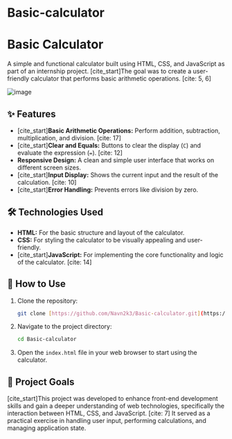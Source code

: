 # Basic-calculator

# Basic Calculator

A simple and functional calculator built using HTML, CSS, and JavaScript as part of an internship project. [cite_start]The goal was to create a user-friendly calculator that performs basic arithmetic operations. [cite: 5, 6]

![image](https://user-images.githubusercontent.com/100494799/202888470-21722956-f0cf-482a-81a8-35a14d1d1f27.png)

## ✨ Features

* [cite_start]**Basic Arithmetic Operations:** Perform addition, subtraction, multiplication, and division. [cite: 17]
* [cite_start]**Clear and Equals:** Buttons to clear the display (`C`) and evaluate the expression (`=`). [cite: 12]
* **Responsive Design:** A clean and simple user interface that works on different screen sizes.
* [cite_start]**Input Display:** Shows the current input and the result of the calculation. [cite: 10]
* [cite_start]**Error Handling:** Prevents errors like division by zero. 

## 🛠️ Technologies Used

* **HTML:** For the basic structure and layout of the calculator.
* **CSS:** For styling the calculator to be visually appealing and user-friendly.
* [cite_start]**JavaScript:** For implementing the core functionality and logic of the calculator. [cite: 14]

## 🚀 How to Use

1.  Clone the repository:
    ```sh
    git clone [https://github.com/Navn2k3/Basic-calculator.git](https://github.com/Navn2k3/Basic-calculator.git)
    ```
2.  Navigate to the project directory:
    ```sh
    cd Basic-calculator
    ```
3.  Open the `index.html` file in your web browser to start using the calculator.

## 📜 Project Goals

[cite_start]This project was developed to enhance front-end development skills and gain a deeper understanding of web technologies, specifically the interaction between HTML, CSS, and JavaScript. [cite: 7] It served as a practical exercise in handling user input, performing calculations, and managing application state.
